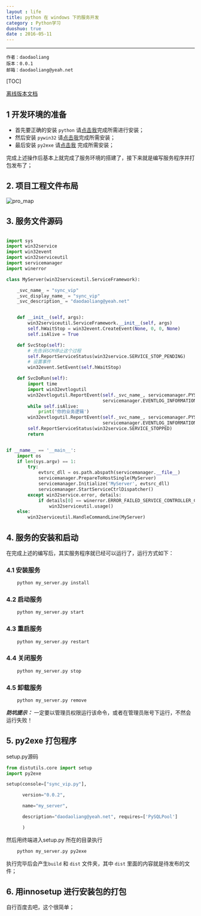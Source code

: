 ```yaml
---
layout : life
title: python 在 windows 下的服务开发
category : Python学习
duoshuo: true
date : 2016-05-11
---
```


--------------------------------------

	作者：daodaoliang
    版本：0.0.1
    邮箱：daodaoliang@yeah.net


<!-- more -->

[TOC]


[离线版本文档](:/res/download/windows下python服务开发.pdf)

## 1 开发环境的准备

* 首先要正确的安装 `python` 请[点击我](https://www.python.org/downloads/)完成所需进行安装；
* 然后安装 `pywin32` 请[点击我](https://sourceforge.net/projects/pywin32/files/pywin32/)完成所需安装；
* 最后安装 `py2exe` 请[点击我](https://sourceforge.net/projects/py2exe/files/py2exe/0.6.9/) 完成所需安装；

完成上述操作后基本上就完成了服务环境的搭建了，接下来就是编写服务程序并打包发布了；

## 2. 项目工程文件布局

![pro_map](:/res/img/blog/python学习/project_map.png)

## 3. 服务文件源码

```python

import sys
import win32service
import win32event
import win32serviceutil
import servicemanager
import winerror

class MyServer(win32serviceutil.ServiceFramework):

    _svc_name_ = "sync_vip"
    _svc_display_name_ = "sync_vip"
    _svc_description_ = "daodaoliang@yeah.net"


    def __init__(self, args):
        win32serviceutil.ServiceFramework.__init__(self, args)
        self.hWaitStop = win32event.CreateEvent(None, 0, 0, None)
        self.isAlive = True

    def SvcStop(self):
        # 先告诉SCM停止这个过程
        self.ReportServiceStatus(win32service.SERVICE_STOP_PENDING)
        # 设置事件
        win32event.SetEvent(self.hWaitStop)

    def SvcDoRun(self):
        import time
        import win32evtlogutil
        win32evtlogutil.ReportEvent(self._svc_name_, servicemanager.PYS_SERVICE_STARTED, 0,
                                    servicemanager.EVENTLOG_INFORMATION_TYPE, (self._svc_name_, ''))
        while self.isAlive:
			print('你的业务逻辑')
        win32evtlogutil.ReportEvent(self._svc_name_, servicemanager.PYS_SERVICE_STOPPED, 0,
                                    servicemanager.EVENTLOG_INFORMATION_TYPE, (self._svc_name_, ''))
        self.ReportServiceStatus(win32service.SERVICE_STOPPED)
        return


if __name__ == '__main__':
    import os
    if len(sys.argv) == 1:
        try:
            evtsrc_dll = os.path.abspath(servicemanager.__file__)
            servicemanager.PrepareToHostSingle(MyServer)
            servicemanager.Initialize('MyServer', evtsrc_dll)
            servicemanager.StartServiceCtrlDispatcher()
        except win32service.error, details:
            if details[0] == winerror.ERROR_FAILED_SERVICE_CONTROLLER_CONNECT:
                win32serviceutil.usage()
    else:
        win32serviceutil.HandleCommandLine(MyServer)
```

## 4. 服务的安装和启动

在完成上述的编写后，其实服务程序就已经可以运行了，运行方式如下：

### 4.1 安装服务


```python
	python my_server.py install
```

### 4.2 启动服务

```python
	python my_server.py start
```

### 4.3 重启服务

```python
	python my_server.py restart
```

### 4.4 关闭服务

```python
	python my_server.py stop
```
### 4.5 卸载服务

```python
	python my_server.py remove
```

***防坑提示：*** 一定要以管理员权限运行该命令，或者在管理员账号下运行，不然会运行失败！

## 5. py2exe 打包程序

setup.py源码

```python
from distutils.core import setup
import py2exe

setup(console=["sync_vip.py"],

      version="0.0.2",

      name="my_server",

      description="daodaoliang@yeah.net", requires=['PySQLPool']

      )

```

然后用终端进入setup.py 所在的目录执行

```sh
	python my_server.py py2exe
```

执行完毕后会产生`build` 和 `dist` 文件夹，其中 `dist` 里面的内容就是待发布的文件；

## 6. 用innosetup 进行安装包的打包

自行百度去吧，这个很简单；